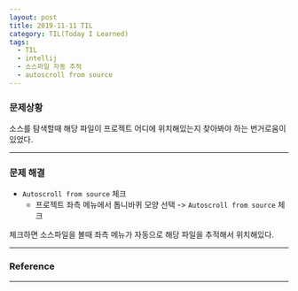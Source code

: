 ```yaml
---
layout: post
title: 2019-11-11 TIL
category: TIL(Today I Learned)
tags:
  - TIL
  - intellij
  - 소스파일 자동 추적
  - autoscroll from source
---
```




### 문제상황

소스를 탐색할때 해당 파일이 프로젝트 어디에 위치해있는지 찾아봐야 하는 번거로움이 있었다.

---

### 문제 해결

- `Autoscroll from source` 체크 
  - 프로젝트 좌측 메뉴에서 톱니바퀴 모양 선택 -> `Autoscroll from source` 체크

체크하면 소스파일을 볼때 좌측 메뉴가 자동으로 해당 파일을 추적해서 위치해있다.

---

### Reference

---

